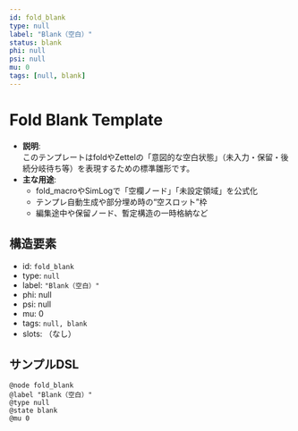 ```yaml
---
id: fold_blank
type: null
label: "Blank（空白）"
status: blank
phi: null
psi: null
mu: 0
tags: [null, blank]
---
```


# Fold Blank Template

- **説明**:  
  このテンプレートはfoldやZettelの「意図的な空白状態」（未入力・保留・後続分岐待ち等）を表現するための標準雛形です。
- **主な用途**:  
  - fold_macroやSimLogで「空欄ノード」「未設定領域」を公式化
  - テンプレ自動生成や部分埋め時の“空スロット”枠
  - 編集途中や保留ノード、暫定構造の一時格納など

## 構造要素

- id: `fold_blank`
- type: `null`
- label: `"Blank（空白）"`
- phi: null
- psi: null
- mu: 0
- tags: `null, blank`
- slots: （なし）

## サンプルDSL

```dsl
@node fold_blank
@label "Blank（空白）"
@type null
@state blank
@mu 0
